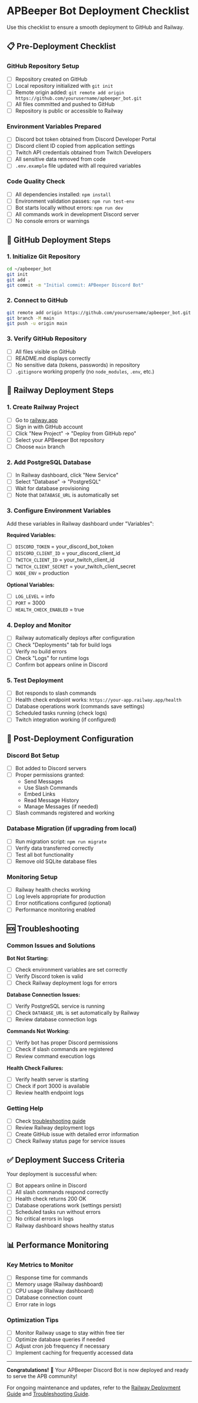 # APBeeper Bot Deployment Checklist

Use this checklist to ensure a smooth deployment to GitHub and Railway.

## 📋 Pre-Deployment Checklist

### GitHub Repository Setup
- [ ] Repository created on GitHub
- [ ] Local repository initialized with `git init`
- [ ] Remote origin added: `git remote add origin https://github.com/yourusername/apbeeper_bot.git`
- [ ] All files committed and pushed to GitHub
- [ ] Repository is public or accessible to Railway

### Environment Variables Prepared
- [ ] Discord bot token obtained from Discord Developer Portal
- [ ] Discord client ID copied from application settings
- [ ] Twitch API credentials obtained from Twitch Developers
- [ ] All sensitive data removed from code
- [ ] `.env.example` file updated with all required variables

### Code Quality Check
- [ ] All dependencies installed: `npm install`
- [ ] Environment validation passes: `npm run test-env`
- [ ] Bot starts locally without errors: `npm run dev`
- [ ] All commands work in development Discord server
- [ ] No console errors or warnings

## 🚀 GitHub Deployment Steps

### 1. Initialize Git Repository
```bash
cd ~/apbeeper_bot
git init
git add .
git commit -m "Initial commit: APBeeper Discord Bot"
```

### 2. Connect to GitHub
```bash
git remote add origin https://github.com/yourusername/apbeeper_bot.git
git branch -M main
git push -u origin main
```

### 3. Verify GitHub Repository
- [ ] All files visible on GitHub
- [ ] README.md displays correctly
- [ ] No sensitive data (tokens, passwords) in repository
- [ ] `.gitignore` working properly (no `node_modules`, `.env`, etc.)

## 🚂 Railway Deployment Steps

### 1. Create Railway Project
- [ ] Go to [railway.app](https://railway.app)
- [ ] Sign in with GitHub account
- [ ] Click "New Project" → "Deploy from GitHub repo"
- [ ] Select your APBeeper Bot repository
- [ ] Choose `main` branch

### 2. Add PostgreSQL Database
- [ ] In Railway dashboard, click "New Service"
- [ ] Select "Database" → "PostgreSQL"
- [ ] Wait for database provisioning
- [ ] Note that `DATABASE_URL` is automatically set

### 3. Configure Environment Variables
Add these variables in Railway dashboard under "Variables":

**Required Variables:**
- [ ] `DISCORD_TOKEN` = your_discord_bot_token
- [ ] `DISCORD_CLIENT_ID` = your_discord_client_id  
- [ ] `TWITCH_CLIENT_ID` = your_twitch_client_id
- [ ] `TWITCH_CLIENT_SECRET` = your_twitch_client_secret
- [ ] `NODE_ENV` = production

**Optional Variables:**
- [ ] `LOG_LEVEL` = info
- [ ] `PORT` = 3000
- [ ] `HEALTH_CHECK_ENABLED` = true

### 4. Deploy and Monitor
- [ ] Railway automatically deploys after configuration
- [ ] Check "Deployments" tab for build logs
- [ ] Verify no build errors
- [ ] Check "Logs" for runtime logs
- [ ] Confirm bot appears online in Discord

### 5. Test Deployment
- [ ] Bot responds to slash commands
- [ ] Health check endpoint works: `https://your-app.railway.app/health`
- [ ] Database operations work (commands save settings)
- [ ] Scheduled tasks running (check logs)
- [ ] Twitch integration working (if configured)

## 🔧 Post-Deployment Configuration

### Discord Bot Setup
- [ ] Bot added to Discord servers
- [ ] Proper permissions granted:
  - Send Messages
  - Use Slash Commands
  - Embed Links
  - Read Message History
  - Manage Messages (if needed)
- [ ] Slash commands registered and working

### Database Migration (if upgrading from local)
- [ ] Run migration script: `npm run migrate`
- [ ] Verify data transferred correctly
- [ ] Test all bot functionality
- [ ] Remove old SQLite database files

### Monitoring Setup
- [ ] Railway health checks working
- [ ] Log levels appropriate for production
- [ ] Error notifications configured (optional)
- [ ] Performance monitoring enabled

## 🆘 Troubleshooting

### Common Issues and Solutions

**Bot Not Starting:**
- [ ] Check environment variables are set correctly
- [ ] Verify Discord token is valid
- [ ] Check Railway deployment logs for errors

**Database Connection Issues:**
- [ ] Verify PostgreSQL service is running
- [ ] Check `DATABASE_URL` is set automatically by Railway
- [ ] Review database connection logs

**Commands Not Working:**
- [ ] Verify bot has proper Discord permissions
- [ ] Check if slash commands are registered
- [ ] Review command execution logs

**Health Check Failures:**
- [ ] Verify health server is starting
- [ ] Check if port 3000 is available
- [ ] Review health endpoint logs

### Getting Help
- [ ] Check [troubleshooting guide](docs/troubleshooting.md)
- [ ] Review Railway deployment logs
- [ ] Create GitHub issue with detailed error information
- [ ] Check Railway status page for service issues

## ✅ Deployment Success Criteria

Your deployment is successful when:
- [ ] Bot appears online in Discord
- [ ] All slash commands respond correctly
- [ ] Health check returns 200 OK
- [ ] Database operations work (settings persist)
- [ ] Scheduled tasks run without errors
- [ ] No critical errors in logs
- [ ] Railway dashboard shows healthy status

## 📊 Performance Monitoring

### Key Metrics to Monitor
- [ ] Response time for commands
- [ ] Memory usage (Railway dashboard)
- [ ] CPU usage (Railway dashboard)
- [ ] Database connection count
- [ ] Error rate in logs

### Optimization Tips
- [ ] Monitor Railway usage to stay within free tier
- [ ] Optimize database queries if needed
- [ ] Adjust cron job frequency if necessary
- [ ] Implement caching for frequently accessed data

---

**Congratulations!** 🎉 Your APBeeper Discord Bot is now deployed and ready to serve the APB community!

For ongoing maintenance and updates, refer to the [Railway Deployment Guide](docs/railway-deployment.md) and [Troubleshooting Guide](docs/troubleshooting.md).
